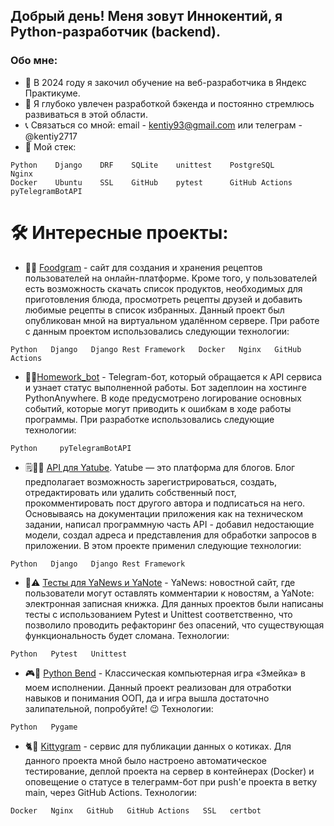 ## Добрый день! Меня зовут Иннокентий, я Python-разработчик (backend).

### Обо мне:

* 🌱 В 2024 году я закочил обучение на веб-разработчика в Яндекс Практикуме. 
* 🔭 Я глубоко увлечен разработкой бэкенда и постоянно стремлюсь развиваться в этой области.
* 📞 Связаться со мной: email - kentiy93@gmail.com или телеграм - @kentiy2717
* 🦾 Мой стек:
```
Python    Django    DRF    SQLite    unittest    PostgreSQL        Nginx
Docker    Ubuntu    SSL    GitHub    pytest      GitHub Actions    pyTelegramBotAPI  
```
# 🛠 Интересные проекты:
* 🍔🔪 [Foodgram](https://github.com/Kentiy2717/foodgram) - сайт для создания и хранения рецептов пользователей на онлайн-платформе. Кроме того, у пользователей есть возможность скачать список продуктов, необходимых для приготовления блюда, просмотреть рецепты друзей и добавить любимые рецепты в список избранных. Данный проект был опубликован мной на виртуальном удалённом сервере. При работе с данным проектом использовались следующии технологии:
```
Python   Django   Django Rest Framework   Docker   Nginx   GitHub Actions
```
* 💼📝[Homework_bot](https://github.com/Kentiy2717/homework_bot) - Telegram-бот, который обращается к API сервиса и узнает статус выполненной работы. Бот задеплоин на хостинге PythonAnywhere. В коде предусмотрено логирование основных событий, которые могут приводить к ошибкам в ходе работы программы. При разработке использовались следующие технологии:
```
Python     pyTelegramBotAPI
```
* 🗒️👨‍💻 [API для Yatube](https://github.com/Kentiy2717/api_final_yatube). Yatube — это платформа для блогов. Блог предполагает возможность зарегистрироваться, создать, отредактировать или удалить собственный пост, прокомментировать пост другого автора и подписаться на него. Основываясь на документации приложения как на техническом задании, написал программную часть API - добавил недостающие модели, создал адреса и представления для обработки запросов в приложении. В этом проекте применил следующие технологии:
```
Python   Django   Django Rest Framework
```
* 🧨⚠️ [Тесты для YaNews и YaNote](https://github.com/Kentiy2717/django_testing) - YaNews: новостной сайт, где пользователи могут оставлять комментарии к новостям, а YaNote: электронная записная книжка. Для данных проектов были написаны тесты с использованием Pytest и Unittest соответственно, что позволило проводить рефакторинг без опасений, что существующая функциональность будет сломана. Технологии:
```
Python   Pytest   Unittest
```
* 🎮🐍 [Python Bend](https://github.com/Kentiy2717/the_snake) - Классическая компьютерная игра «Змейка» в моем исполнении. Данный проект реализован для отработки навыков и понимания ООП, да и игра вышла достаточно залипательной, попробуйте! 😉 Технологии:
```
Python   Pygame
```
* 🐈🐾 [Kittygram](https://github.com/Kentiy2717/kittygram_final) - сервис для публикации данных о котиках. Для данного проекта мной было настроено автоматическое тестирование, деплой проекта на сервер в контейнерах (Docker) и оповещение о статусе в телеграмм-бот при push'е проекта в ветку main, через GitHub Actions. Технологии:
```
Docker   Nginx   GitHub   GitHub Actions   SSL   certbot
```


<!--
**Kentiy2717/Kentiy2717** is a ✨ _special_ ✨ repository because its `README.md` (this file) appears on your GitHub profile.

Here are some ideas to get you started:

- 🔭 I’m currently working on ...
- 🌱 I’m currently learning ...
- 👯 I’m looking to collaborate on ...
- 🤔 I’m looking for help with ...
- 💬 Ask me about ...
- 📫 How to reach me: ...
- 😄 Pronouns: ...
- ⚡ Fun fact: ...
-->
